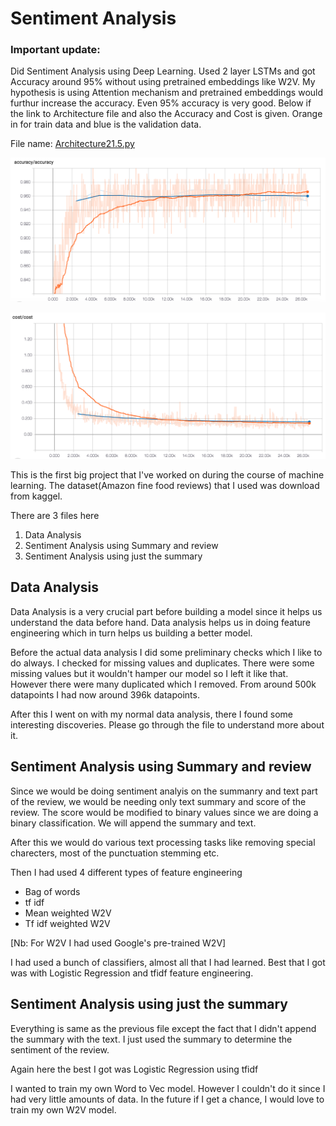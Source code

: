 # Sentiment Analysis

### Important update: 
Did Sentiment Analysis using Deep Learning. Used 2 layer LSTMs and got Accuracy around 95% without using pretrained embeddings like W2V. My hypothesis is using Attention mechanism and pretrained embeddings would furthur increase the accuracy. Even 95% accuracy is very good. Below if the link to Architecture file and also the Accuracy and Cost is given. Orange in for train data and blue is the validation data.

File name: [Architecture21.5.py](./Architecture21.5.py)

![Alt text](./Accuracy.png?raw=true "Accuracy")

![Alt text](./Cost.png?raw=true "Cost")


This is the first big project that I've worked on during the course of machine learning. The dataset(Amazon fine food reviews) that I used was download from kaggel.

There are 3 files here 
1. Data Analysis
2. Sentiment Analysis using Summary and review
3. Sentiment Analysis using just the summary 


## Data Analysis
Data Analysis is a very crucial part before building a model since it helps us understand the data before hand. Data analysis helps us in doing feature engineering which in turn helps us building a better model.

Before the actual data analysis I did some preliminary checks which I like to do always. I checked for missing values and duplicates. There were some missing values but it wouldn't hamper our model so I left it like that. However there were many duplicated which I removed. From around 500k datapoints I had now around 396k datapoints.

After this I went on with my normal data analysis, there I found some interesting discoveries. Please go through the file to understand more about it.

## Sentiment Analysis using Summary and review
Since we would be doing sentiment analyis on the summanry and text part of the review, we would be needing only text summary and score of the review. 
The score would be modified to binary values since we are doing a binary classification. 
We will append the summary and text.

After this we would do various text processing tasks like removing special charecters, most of the punctuation stemming etc.

Then I had used 4 different types of feature engineering
* Bag of words 
* tf idf
* Mean weighted W2V
* Tf idf weighted W2V

[Nb: For W2V I had used Google's pre-trained W2V]

I had used a bunch of classifiers, almost all that I had learned. Best that I got was with Logistic Regression and tfidf feature engineering.

## Sentiment Analysis using just the summary 
Everything is same as the previous file except the fact that I didn't append the summary with the text. I just used the summary to determine the sentiment of the review.

Again here the best I got was Logistic Regression using tfidf 


I wanted to train my own Word to Vec model. However I couldn't do it since I had very little amounts of data. In the future if I get a chance, I would love to train my own W2V model.
